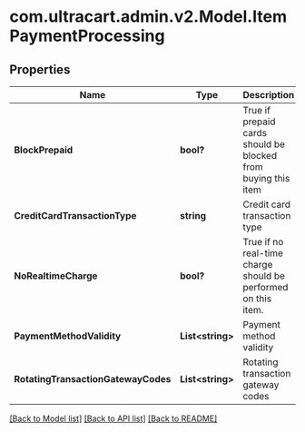 # com.ultracart.admin.v2.Model.ItemPaymentProcessing
## Properties

Name | Type | Description | Notes
------------ | ------------- | ------------- | -------------
**BlockPrepaid** | **bool?** | True if prepaid cards should be blocked from buying this item | [optional] 
**CreditCardTransactionType** | **string** | Credit card transaction type | [optional] 
**NoRealtimeCharge** | **bool?** | True if no real-time charge should be performed on this item. | [optional] 
**PaymentMethodValidity** | **List&lt;string&gt;** | Payment method validity | [optional] 
**RotatingTransactionGatewayCodes** | **List&lt;string&gt;** | Rotating transaction gateway codes | [optional] 

[[Back to Model list]](../README.md#documentation-for-models) [[Back to API list]](../README.md#documentation-for-api-endpoints) [[Back to README]](../README.md)

